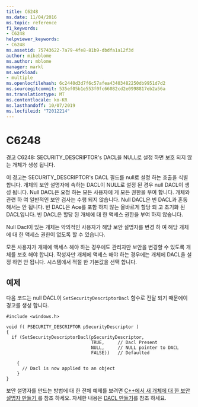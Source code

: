 ```yaml
---
title: C6248
ms.date: 11/04/2016
ms.topic: reference
f1_keywords:
- C6248
helpviewer_keywords:
- C6248
ms.assetid: 75743622-7a79-4fe8-81b9-dbdfa1a12f3d
author: mikeblome
ms.author: mblome
manager: markl
ms.workload:
- multiple
ms.openlocfilehash: 6c2440d3d7f6c57afea43403482250db9951d7d2
ms.sourcegitcommit: 535ef05b1e553f0fc66082cd2e0998817eb2a56a
ms.translationtype: MT
ms.contentlocale: ko-KR
ms.lasthandoff: 10/07/2019
ms.locfileid: "72012214"
---
```

# <a name="c6248"></a>C6248
경고 C6248: SECURITY_DESCRIPTOR's DACL을 NULL로 설정 하면 보호 되지 않는 개체가 생성 됩니다.

 이 경고는 SECURITY_DESCRIPTOR's DACL 필드를 null로 설정 하는 호출을 식별 합니다. 개체의 보안 설명자에 속하는 DACL이 NULL로 설정 된 경우 null DACL이 생성 됩니다. Null DACL은 요청 하는 모든 사용자에 게 모든 권한을 부여 합니다. 개체와 관련 하 여 일반적인 보안 검사는 수행 되지 않습니다. Null DACL은 빈 DACL과 혼동 해서는 안 됩니다. 빈 DACL은 Ace를 포함 하지 않는 올바르게 할당 되 고 초기화 된 DACL입니다. 빈 DACL은 할당 된 개체에 대 한 액세스 권한을 부여 하지 않습니다.

 Null Dacl이 있는 개체는 악의적인 사용자가 해당 보안 설명자를 변경 하 여 해당 개체에 대 한 액세스 권한이 없도록 할 수 있습니다.

 모든 사용자가 개체에 액세스 해야 하는 경우에도 관리자만 보안을 변경할 수 있도록 개체를 보호 해야 합니다. 작성자만 개체에 액세스 해야 하는 경우에는 개체에 DACL을 설정 하면 안 됩니다. 시스템에서 적절 한 기본값을 선택 합니다.

## <a name="example"></a>예제
 다음 코드는 null DACL이 `SetSecurityDescriptorDacl` 함수로 전달 되기 때문에이 경고를 생성 합니다.

```
#include <windows.h>

void f( PSECURITY_DESCRIPTOR pSecurityDescriptor )
{
  if (SetSecurityDescriptorDacl(pSecurityDescriptor,
                                TRUE,     // Dacl Present
                                NULL,     // NULL pointer to DACL
                                FALSE))   // Defaulted

    {
      // Dacl is now applied to an object
    }
}
```

 보안 설명자를 만드는 방법에 대 한 전체 예제를 보려면 [ C++에서 새 개체에 대 한 보안 설명자 만들기 ](https://docs.microsoft.com/windows/desktop/SecAuthZ/creating-a-security-descriptor-for-a-new-object-in-c--)를 참조 하세요. 자세한 내용은 [DACL 만들기](/windows/desktop/SecBP/creating-a-dacl)를 참조 하세요.